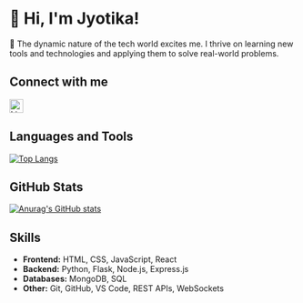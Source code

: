 # 👋 Hi, I'm Jyotika! 

🌟 The dynamic nature of the tech world excites me. I thrive on learning new tools and technologies and applying them to solve real-world problems.

## Connect with me 

<a href="www.linkedin.com/in/jyotika-kishor"><img src="https://simpleicons.org/icons/linkedin.svg" alt="LinkedIn" height="24"></a> 

## Languages and Tools 

[![Top Langs](https://github-readme-stats.vercel.app/api/top-langs/?username=jyotika-dev&theme=dark&show_icons=true)](https://github.com/anuraghazra/github-readme-stats)

## GitHub Stats

[![Anurag's GitHub stats](https://github-readme-stats.vercel.app/api?username=jyotika-dev&theme=tokyonight)](https://github.com/anuraghazra/github-readme-stats)

## Skills

* **Frontend:** HTML, CSS, JavaScript, React
* **Backend:**  Python, Flask, Node.js, Express.js
* **Databases:** MongoDB, SQL
* **Other:** Git, GitHub, VS Code, REST APIs, WebSockets
